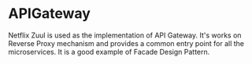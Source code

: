 # APIGateway

Netflix Zuul is used as the implementation of API Gateway.
It's works on Reverse Proxy mechanism and provides a common entry point for all the microservices.
It is a good example of Facade Design Pattern.
